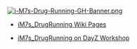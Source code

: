 [![i-M7s-Drug-Running-GH-Banner.png](https://i.postimg.cc/76zDsDkC/i-M7s-Drug-Running-GH-Banner.png)](https://postimg.cc/phPgrwyx)

- [iM7s_DrugRunning Wiki Pages](https://www.notion.so/iM7s_Drug-Running-Mod-16670298035b804d95c9cf9b8868a99b)

- [iM7s_DrugRunning on DayZ Workshop](https://steamcommunity.com/sharedfiles/filedetails/?id=3465841846)


<!--
**iLLMannerSevs/iLLMannerSevs** is a ✨ _special_ ✨ repository because its `README.md` (this file) appears on your GitHub profile.

Here are some ideas to get you started:

- 🔭 I’m currently working on ...
- 🌱 I’m currently learning ...
- 👯 I’m looking to collaborate on ...
- 🤔 I’m looking for help with ...
- 💬 Ask me about ...
- 📫 How to reach me: ...
- 😄 Pronouns: ...
- ⚡ Fun fact: ...
-->
